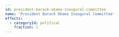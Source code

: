 ```yaml
---
id: president-barack-obama-inaugural-committee
name: 'President Barack Obama Inaugural Committee'
effects:
  - categoryId: political
    fraction: 1
---
```

